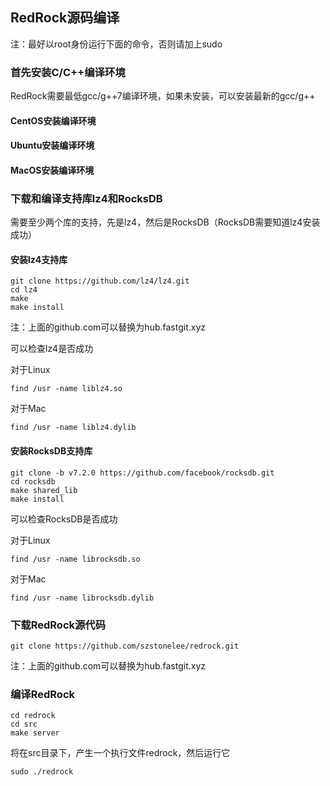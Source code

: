 ## RedRock源码编译

注：最好以root身份运行下面的命令，否则请加上sudo

### 首先安装C/C++编译环境

RedRock需要最低gcc/g++7编译环境，如果未安装，可以安装最新的gcc/g++

#### CentOS安装编译环境

#### Ubuntu安装编译环境

#### MacOS安装编译环境


### 下载和编译支持库lz4和RocksDB

需要至少两个库的支持，先是lz4，然后是RocksDB（RocksDB需要知道lz4安装成功）

#### 安装lz4支持库

```
git clone https://github.com/lz4/lz4.git
cd lz4
make
make install
```
注：上面的github.com可以替换为hub.fastgit.xyz

可以检查lz4是否成功

对于Linux
```
find /usr -name liblz4.so
```

对于Mac
```
find /usr -name liblz4.dylib
```

#### 安装RocksDB支持库

```
git clone -b v7.2.0 https://github.com/facebook/rocksdb.git
cd rocksdb
make shared_lib
make install
```

可以检查RocksDB是否成功

对于Linux
```
find /usr -name librocksdb.so
```

对于Mac
```
find /usr -name librocksdb.dylib
```

### 下载RedRock源代码

```
git clone https://github.com/szstonelee/redrock.git
```
注：上面的github.com可以替换为hub.fastgit.xyz

### 编译RedRock

```
cd redrock
cd src
make server
```

将在src目录下，产生一个执行文件redrock，然后运行它
```
sudo ./redrock
```